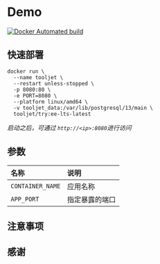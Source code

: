# Demo

[![Docker Automated build](https://img.shields.io/docker/automated/jlesage/baseimage-gui.svg)](https://hub.docker.com/r/funcman/115pc/)




## 快速部署

```shell
docker run \
  --name tooljet \
  --restart unless-stopped \
  -p 8080:80 \
  -e PORT=8080 \
  --platform linux/amd64 \
  -v tooljet_data:/var/lib/postgresql/13/main \
  tooljet/try:ee-lts-latest
```


*启动之后，可通过 `http://<ip>:8080`进行访问*


## 参数

|名称               |说明                                  |
|:-                 |:-                                   |
|`CONTAINER_NAME`   |应用名称                      |
|`APP_PORT`         |指定暴露的端口                         |




## 注意事项



## 感谢



